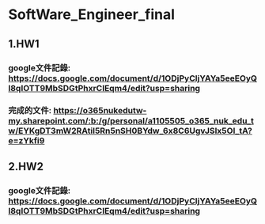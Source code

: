 # SoftWare_Engineer_final
## 1.HW1
### google文件記錄: https://docs.google.com/document/d/1ODjPyCljYAYa5eeEOyQl8qIOTT9MbSDGtPhxrClEqm4/edit?usp=sharing
### 完成的文件: https://o365nukedutw-my.sharepoint.com/:b:/g/personal/a1105505_o365_nuk_edu_tw/EYKgDT3mW2RAtil5Rn5nSH0BYdw_6x8C6UgvJSlx5Ol_tA?e=zYkfi9
## 2.HW2
### google文件記錄: https://docs.google.com/document/d/1ODjPyCljYAYa5eeEOyQl8qIOTT9MbSDGtPhxrClEqm4/edit?usp=sharing
